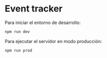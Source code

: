# Event tracker

Para iniciar el entorno de desarrollo:

```bash
npm run dev
```

Para ejecutar el servidor en modo producción:

```bash
npm run prod
```

